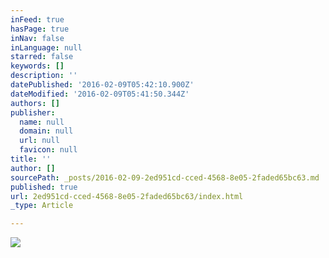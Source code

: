 ```yaml
---
inFeed: true
hasPage: true
inNav: false
inLanguage: null
starred: false
keywords: []
description: ''
datePublished: '2016-02-09T05:42:10.900Z'
dateModified: '2016-02-09T05:41:50.344Z'
authors: []
publisher:
  name: null
  domain: null
  url: null
  favicon: null
title: ''
author: []
sourcePath: _posts/2016-02-09-2ed951cd-cced-4568-8e05-2faded65bc63.md
published: true
url: 2ed951cd-cced-4568-8e05-2faded65bc63/index.html
_type: Article

---
```

![](https://the-grid-user-content.s3-us-west-2.amazonaws.com/8d51acff-f5b0-4490-862e-4f0ee5014f54.jpg)